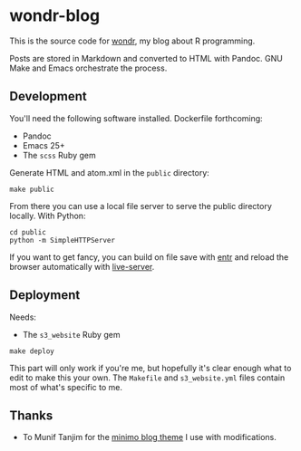 # wondr-blog

This is the source code for [wondr](https://tailrecursion.com/wondr/), my blog
about R programming.

Posts are stored in Markdown and converted to HTML with Pandoc. GNU Make and
Emacs orchestrate the process.

## Development

You'll need the following software installed. Dockerfile forthcoming:

* Pandoc
* Emacs 25+
* The `scss` Ruby gem

Generate HTML and atom.xml in the `public` directory:

    make public
    
From there you can use a local file server to serve the public directory locally. With Python:

    cd public
    python -m SimpleHTTPServer

If you want to get fancy, you can build on file save
with [entr](http://entrproject.org/) and reload the browser automatically
with [live-server](https://github.com/tapio/live-server).

## Deployment

Needs:

* The `s3_website` Ruby gem

`make deploy`
    
This part will only work if you're me, but hopefully it's clear enough what to
edit to make this your own. The `Makefile` and `s3_website.yml` files contain
most of what's specific to me.

## Thanks

* To Munif Tanjim for
  the [minimo blog theme](https://github.com/MunifTanjim/minimo) I use with
  modifications.
